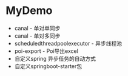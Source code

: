 # MyDemo
- canal - 单对单同步
- canal - 单对多同步
- scheduledthreadpoolexecutor - 异步线程池
- poi-export - Poi导出excel
- 自定义spring 异步任务的自动方式
- 自定义springboot-starter包